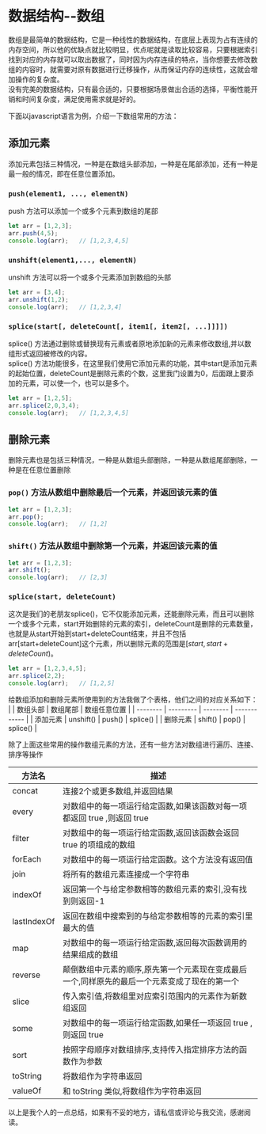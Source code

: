 # 数据结构--数组

数组是最简单的数据结构，它是一种线性的数据结构，在底层上表现为占有连续的内存空间，所以他的优缺点就比较明显，优点呢就是读取比较容易，只要根据索引找到对应的内存就可以取出数据了，同时因为内存连续的特点，当你想要去修改数组的内容时，就需要对原有数据进行迁移操作，从而保证内存的连续性，这就会增加操作的复杂度。  
没有完美的数据结构，只有最合适的，只要根据场景做出合适的选择，平衡性能开销和时间复杂度，满足使用需求就是好的。

下面以javascript语言为例，介绍一下数组常用的方法：
## 添加元素
添加元素包括三种情况，一种是在数组头部添加，一种是在尾部添加，还有一种是最一般的情况，即在任意位置添加。
### `push(element1, ..., elementN)`
push 方法可以添加一个或多个元素到数组的尾部
```js
let arr = [1,2,3];
arr.push(4,5);
console.log(arr);   // [1,2,3,4,5]
```

### `unshift(element1,..., elementN)`
unshift 方法可以将一个或多个元素添加到数组的头部
```js
let arr = [3,4];
arr.unshift(1,2);
console.log(arr);   // [1,2,3,4]
```

### `splice(start[, deleteCount[, item1[, item2[, ...]]]])`
splice() 方法通过删除或替换现有元素或者原地添加新的元素来修改数组,并以数组形式返回被修改的内容。  
splice() 方法功能很多，在这里我们使用它添加元素的功能，其中start是添加元素的起始位置，deleteCount是删除元素的个数，这里我门设置为0，后面跟上要添加的元素，可以使一个，也可以是多个。

```js
let arr = [1,2,5];
arr.splice(2,0,3,4);
console.log(arr);   // [1,2,3,4,5]
```

## 删除元素
删除元素也是包括三种情况，一种是从数组头部删除，一种是从数组尾部删除，一种是在任意位置删除
### `pop()` 方法从数组中删除最后一个元素，并返回该元素的值
```js
let arr = [1,2,3];
arr.pop();
console.log(arr);   // [1,2]
```
### `shift()` 方法从数组中删除第一个元素，并返回该元素的值
```js
let arr = [1,2,3];
arr.shift();
console.log(arr);   // [2,3]
```
### `splice(start, deleteCount)`
这次是我们的老朋友splice()，它不仅能添加元素，还能删除元素，而且可以删除一个或多个元素，start开始删除的元素的索引，deleteCount是删除的元素数量，也就是从start开始到start+deleteCount结束，并且不包括arr[start+deleteCount]这个元素，所以删除元素的范围是$[start,start+deleteCount)$。
```js
let arr = [1,2,3,4,5];
arr.splice(2,2);
console.log(arr);   // [1,2,5]
```

给数组添加和删除元素所使用到的方法我做了个表格，他们之间的对应关系如下：
|          | 数组头部  | 数组尾部 | 数组任意位置 |
| -------- | --------- | -------- | ------------ |
| 添加元素 | unshift() | push()   | splice()     |
| 删除元素 | shift()   | pop()    | splice()     |

除了上面这些常用的操作数组元素的方法，还有一些方法对数组进行遍历、连接、排序等操作

| 方法名      | 描述                                                                                         |
| ----------- | -------------------------------------------------------------------------------------------- |
| concat      | 连接2个或更多数组,并返回结果                                                                 |
| every       | 对数组中的每一项运行给定函数,如果该函数对每一项都返回 true ,则返回 true                      |
| filter      | 对数组中的每一项运行给定函数,返回该函数会返回 true 的项组成的数组                            |
| forEach     | 对数组中的每一项运行给定函数。这个方法没有返回值                                             |
| join        | 将所有的数组元素连接成一个字符串                                                             |
| indexOf     | 返回第一个与给定参数相等的数组元素的索引,没有找到则返回-1                                    |
| lastIndexOf | 返回在数组中搜索到的与给定参数相等的元素的索引里最大的值                                     |
| map         | 对数组中的每一项运行给定函数,返回每次函数调用的结果组成的数组                                |
| reverse     | 颠倒数组中元素的顺序,原先第一个元素现在变成最后一个,同样原先的最后一个元素变成了现在的第一个 |
| slice       | 传入索引值,将数组里对应索引范围内的元素作为新数组返回                                        |
| some        | 对数组中的每一项运行给定函数,如果任一项返回 true ,则返回 true                                |
| sort        | 按照字母顺序对数组排序,支持传入指定排序方法的函数作为参数                                    |
| toString    | 将数组作为字符串返回                                                                         |
| valueOf     | 和 toString 类似,将数组作为字符串返回                                                        |

以上是我个人的一点总结，如果有不妥的地方，请私信或评论与我交流，感谢阅读。